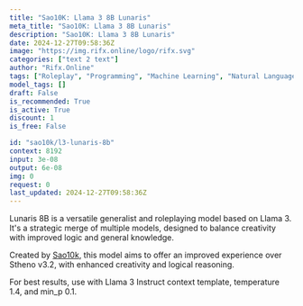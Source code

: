 ```yaml
---
title: "Sao10K: Llama 3 8B Lunaris"
meta_title: "Sao10K: Llama 3 8B Lunaris"
description: "Sao10K: Llama 3 8B Lunaris"
date: 2024-12-27T09:58:36Z
image: "https://img.rifx.online/logo/rifx.svg"
categories: ["text 2 text"]
author: "Rifx.Online"
tags: ["Roleplay", "Programming", "Machine Learning", "Natural Language Processing", "Generative AI"]
model_tags: []
draft: False
is_recommended: True
is_active: True
discount: 1
is_free: False

id: "sao10k/l3-lunaris-8b"
context: 8192
input: 3e-08
output: 6e-08
img: 0
request: 0
last_updated: 2024-12-27T09:58:36Z
---
```


Lunaris 8B is a versatile generalist and roleplaying model based on Llama 3. It's a strategic merge of multiple models, designed to balance creativity with improved logic and general knowledge.

Created by [Sao10k](https://huggingface.co/Sao10k), this model aims to offer an improved experience over Stheno v3.2, with enhanced creativity and logical reasoning.

For best results, use with Llama 3 Instruct context template, temperature 1.4, and min_p 0.1.

